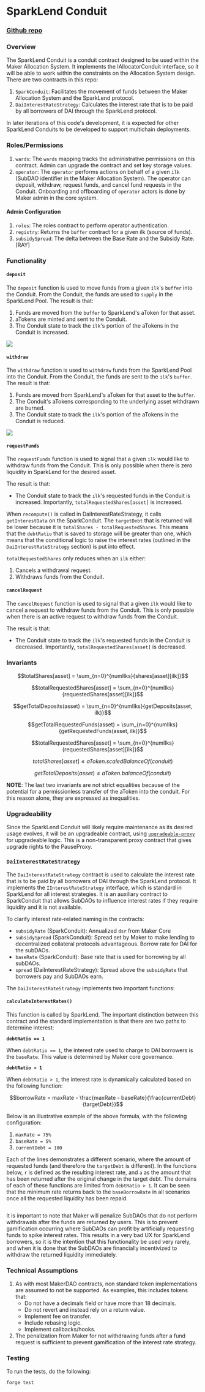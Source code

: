 # SparkLend Conduit

### [Github repo](https://github.com/marsfoundation/spark-conduits)

### Overview

The SparkLend Conduit is a conduit contract designed to be used within the Maker Allocation System. It implements the IAllocatorConduit interface, so it will be able to work within the constraints on the Allocation System design. There are two contracts in this repo:

1. `SparkConduit`: Facilitates the movement of funds between the Maker Allocation System and the SparkLend protocol.
2. `DaiInterestRateStrategy`: Calculates the interest rate that is to be paid by all borrowers of DAI through the SparkLend protocol.

In later iterations of this code's development, it is expected for other SparkLend Conduits to be developed to support multichain deployments.

### Roles/Permissions

1. `wards`: The `wards` mapping tracks the administrative permissions on this contract. Admin can upgrade the contract and set key storage values.
2. `operator`: The `operator` performs actions on behalf of a given `ilk` (SubDAO identifier in the Maker Allocation System). The operator can deposit, withdraw, request funds, and cancel fund requests in the Conduit. Onboarding and offboarding of `operator` actors is done by Maker admin in the core system.

#### Admin Configuration

1. `roles`: The roles contract to perform operator authentication.
2. `registry`: Returns the `buffer` contract for a given ilk (source of funds).
3. `subsidySpread`: The delta between the Base Rate and the Subsidy Rate. \[RAY]

### Functionality

#### `deposit`

The `deposit` function is used to move funds from a given `ilk`'s `buffer` into the Conduit. From the Conduit, the funds are used to `supply` in the SparkLend Pool. The result is that:

1. Funds are moved from the `buffer` to SparkLend's aToken for that asset.
2. aTokens are minted and sent to the Conduit.
3. The Conduit state to track the `ilk`'s portion of the aTokens in the Conduit is increased.

![](https://github.com/marsfoundation/spark-conduits/assets/44272939/2a7cf453-3a7b-4d04-a0cd-d390cfeb8ec2)

#### `withdraw`

The `withdraw` function is used to `withdraw` funds from the SparkLend Pool into the Conduit. From the Conduit, the funds are sent to the `ilk`'s `buffer`. The result is that:

1. Funds are moved from SparkLend's aToken for that asset to the `buffer`.
2. The Conduit's aTokens corresponding to the underlying asset withdrawn are burned.
3. The Conduit state to track the `ilk`'s portion of the aTokens in the Conduit is reduced.

![](https://github.com/marsfoundation/spark-conduits/assets/44272939/a55a7a74-1cc3-41ad-9f39-94f30a7a7ab5)

#### `requestFunds`

The `requestFunds` function is used to signal that a given `ilk` would like to withdraw funds from the Conduit. This is only possible when there is zero liquidity in SparkLend for the desired asset.

The result is that:

* The Conduit state to track the `ilk`'s requested funds in the Conduit is increased. Importantly, `totalRequestedShares[asset]` is increased.

When `recompute()` is called in DaiInterestRateStrategy, it calls `getInterestData` on the SparkConduit. The `targetDebt` that is returned will be lower because it is `totalShares - totalRequestedShares`. This means that the `debtRatio` that is saved to storage will be greater than one, which means that the conditional logic to raise the interest rates (outlined in the `DaiInterestRateStrategy` section) is put into effect.

`totalRequestedShares` only reduces when an `ilk` either:

1. Cancels a withdrawal request.
2. Withdraws funds from the Conduit.

#### `cancelRequest`

The `cancelRequest` function is used to signal that a given `ilk` would like to cancel a request to withdraw funds from the Conduit. This is only possible when there is an active request to withdraw funds from the Conduit.

The result is that:

* The Conduit state to track the `ilk`'s requested funds in the Conduit is decreased. Importantly, `totalRequestedShares[asset]` is decreased.

### Invariants

$$totalShares[asset] = \sum_{n=0}^{numIlks}{shares[asset][ilk]}$$

$$totalRequestedShares[asset] = \sum_{n=0}^{numIlks}{requestedShares[asset][ilk]}$$

$$getTotalDeposits(asset) = \sum_{n=0}^{numIlks}{getDeposits(asset, ilk)}$$

$$getTotalRequestedFunds(asset) = \sum_{n=0}^{numIlks}{getRequestedFunds(asset, ilk)}$$

$$totalRequestedShares[asset] = \sum_{n=0}^{numIlks}{requestedShares[asset][ilk]}$$

$$totalShares[asset] \le aToken.scaledBalanceOf(conduit)$$

$$getTotalDeposits(asset) \le aToken.balanceOf(conduit)$$

**NOTE**: The last two invariants are not strict equalities because of the potential for a permissionless transfer of the aToken into the conduit. For this reason alone, they are expressed as inequalities.

### Upgradeability

Since the SparkLend Conduit will likely require maintenance as its desired usage evolves, it will be an upgradeable contract, using [`upgradeable-proxy`](https://github.com/marsfoundation/upgradeable-proxy) for upgradeable logic. This is a non-transparent proxy contract that gives upgrade rights to the PauseProxy.

### `DaiInterestRateStrategy`

The `DaiInterestRateStrategy` contract is used to calculate the interest rate that is to be paid by all borrowers of DAI through the SparkLend protocol. It implements the `IInterestRateStrategy` interface, which is standard in SparkLend for all interest strategies. It is an auxiliary contract to SparkConduit that allows SubDAOs to influence interest rates if they require liquidity and it is not available.

To clarify interest rate-related naming in the contracts:

* `subsidyRate` (SparkConduit): Annualized `dsr` from Maker Core
* `subsidySpread` (SparkConduit): Spread set by Maker to make lending to decentralized collateral protocols advantageous. Borrow rate for DAI for the subDAOs.
* `baseRate` (SparkConduit): Base rate that is used for borrowing by all subDAOs.
* `spread` (DaiInterestRateStrategy): Spread above the `subsidyRate` that borrowers pay and SubDAOs earn.

The `DaiInterestRateStrategy` implements two important functions:

#### `calculateInterestRates()`

This function is called by SparkLend. The important distinction between this contract and the standard implementation is that there are two paths to determine interest:

**`debtRatio == 1`**

When `debtRatio == 1`, the interest rate used to charge to DAI borrowers is the `baseRate`. This value is determined by Maker core governance.

**`debtRatio > 1`**

When `debtRatio > 1`, the interest rate is dynamically calculated based on the following function:

$$borrowRate = maxRate - \frac{maxRate - baseRate}{\frac{currentDebt}{targetDebt}}$$

Below is an illustrative example of the above formula, with the following configuration:

1. `maxRate = 75%`
2. `baseRate = 5%`
3. `currentDebt = 100`

Each of the lines demonstrates a different scenario, where the amount of requested funds (and therefore the `targetDebt` is different). In the functions below, `r` is defined as the resulting interest rate, and `a` as the amount that has been returned after the original change in the target debt. The domains of each of these functions are limited from `debtRatio > 1`. It can be seen that the minimum rate returns back to the `baseBorrowRate` in all scenarios once all the requested liquidity has been repaid.

<figure><img src="https://github.com/marsfoundation/spark-conduits/assets/44272939/b383163d-c8ab-40dc-89ce-41464a7e4cc6" alt=""><figcaption></figcaption></figure>

It is important to note that Maker will penalize SubDAOs that do not perform withdrawals after the funds are returned by users. This is to prevent gamification occurring where SubDAOs can profit by artificially requesting funds to spike interest rates. This results in a very bad UX for SparkLend borrowers, so it is the intention that this functionality be used very rarely, and when it is done that the SubDAOs are financially incentivized to withdraw the returned liquidity immediately.

### Technical Assumptions

1. As with most MakerDAO contracts, non standard token implementations are assumed to not be supported. As examples, this includes tokens that:
   * Do not have a decimals field or have more than 18 decimals.
   * Do not revert and instead rely on a return value.
   * Implement fee on transfer.
   * Include rebasing logic.
   * Implement callbacks/hooks.
2. The penalization from Maker for not withdrawing funds after a fund request is sufficient to prevent gamification of the interest rate strategy.

### Testing

To run the tests, do the following:

```
forge test
```
